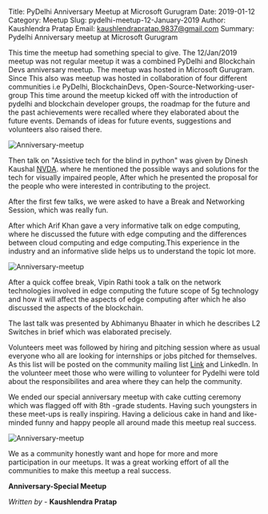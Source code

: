 Title: PyDelhi Anniversary Meetup at Microsoft Gurugram
Date: 2019-01-12
Category: Meetup
Slug: pydelhi-meetup-12-January-2019
Author: Kaushlendra Pratap
Email: kaushlendrapratap.9837@gmail.com
Summary: Pydelhi Anniversary meetup at Microsoft Gurugram

This time the meetup had something special to give. The 12/Jan/2019 meetup was not regular meetup it was a combined PyDelhi and Blockchain Devs anniversary meetup. The meetup was hosted in Microsoft Gurugram. Since This also was meetup was hosted in collaboration of four different communities i.e PyDelhi, BlockchainDevs, Open-Source-Networking-user-group This time around the meetup kicked off with the introduction of pydelhi and blockchain developer groups, the roadmap for the future and the past achievements were recalled where they elaborated about the future events. Demands of ideas for future events, suggestions and volunteers also raised there.

![Anniversary-meetup]({filename}/images/12-01-19-Anniversary-meetup3.jpeg)

Then talk on "Assistive tech for the blind in python" was given by Dinesh Kaushal [NVDA](https://github.com/nvaccess/nvda). where he mentioned the possible ways and solutions for the tech for visually impaired people, After which he presented the proposal for the people who were interested in contributing to the project.

After the first few talks, we were asked to have a Break and Networking Session, which was really fun.

After which Arif Khan gave a very informative talk on edge computing, where he discussed the future with edge computing and the differences between cloud computing and edge computing.This experience in the industry and an informative slide helps us to understand the topic lot more.

![Anniversary-meetup]({filename}/images/12-01-19-Anniversary-meetup1.jpeg)

After a quick coffee break, Vipin Rathi took a talk on the network technologies involved in edge computing the future scope of 5g technology and how it will affect the aspects of edge computing after which he also discussed the aspects of the blockchain.

The last talk was presented by Abhimanyu Bhaater in which he describes L2 Switches in brief which was elaborated precisely.

Volunteers meet was followed by hiring and pitching session where as usual everyone who all are looking for internships or jobs pitched for themselves. As this list will be posted on the community mailing list [Link](https://mail.python.org/pipermail/ncr-python.in/2019-January/001822.html) and LinkedIn. In the volunteer meet those who were willing to volunteer for Pydelhi were told about the responsibilites and area where they can help the community.

We ended our special anniversary meetup with cake cutting ceremony which was flagged off with 8th -grade students. Having such youngsters in these meet-ups is really inspiring. Having a delicious cake in hand and like-minded funny and happy people all around made this meetup real success.

![Anniversary-meetup]({filename}/images/12-01-19-Anniversary-meetup.jpeg)

We as a community honestly want and hope for more and more participation in our meetups. It was a great working effort of all the communities to make this meetup a real success.

**Anniversary-Special Meetup**

*Written by* -  **Kaushlendra Pratap**
